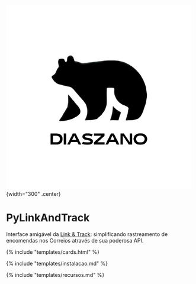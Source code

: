 ![Logo do Diaszano](assets/logo01.png){width="300" .center}
# PyLinkAndTrack

Interface amigável da [Link & Track](https://linketrack.com/): simplificando rastreamento de encomendas nos Correios através de sua poderosa API.

{% include "templates/cards.html" %}

{% include "templates/instalacao.md" %}

{% include "templates/recursos.md" %}